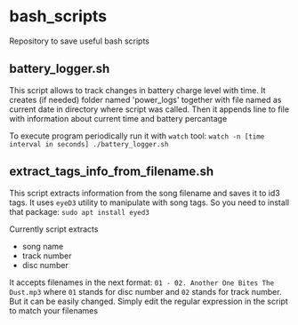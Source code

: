 # bash_scripts
Repository to save useful bash scripts

## battery_logger.sh
This script allows to track changes in battery charge level with time. It creates (if needed) folder named 'power_logs' together with file named as current date in directory where script was called. Then it appends line to file with information about current time and battery percantage


To execute program periodically run it with `watch` tool:
`watch -n [time interval in seconds] ./battery_logger.sh`

## extract_tags_info_from_filename.sh 
This script extracts information from the song filename and saves it to id3 tags. It uses `eyeD3` utility to manipulate with song tags. So you need to install that package: `sudo apt install eyed3`


Currently script extracts
* song name
* track number
* disc number

It accepts filenames in the next format: `01 - 02. Another One Bites The Dust.mp3` where `01` stands for disc number and `02` stands for track number. But it can be easily changed. Simply edit the regular expression in the script to match your filenames
